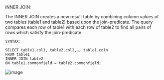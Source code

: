 INNER JOIN:

	
  The INNER JOIN creates a new result table by combining column values of two tables (table1 and table2) based upon the join-predicate. 
  The query compares each row of table1 with each row of table2 to find all pairs of rows which satisfy the join-predicate.

	SYNTAX:

	SELECT table1.col1, table2.col2,…, table1.coln
	FROM table1
	INNER JOIN table2
	ON table1.commonfield = table2.commonfield;

![image](https://user-images.githubusercontent.com/114629519/199333474-02d0cbef-02c6-45bb-b0ca-4fadda1b358f.png)
